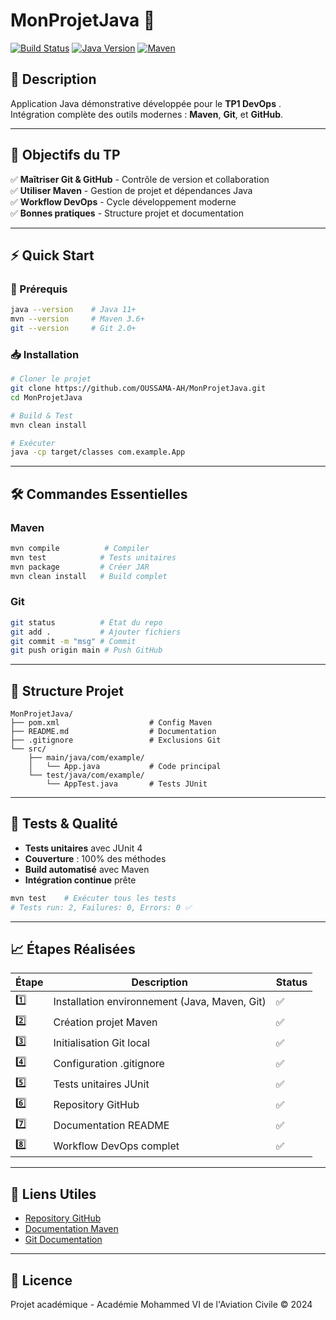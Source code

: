 # MonProjetJava 🚀

[![Build Status](https://img.shields.io/badge/build-passing-brightgreen.svg)]()
[![Java Version](https://img.shields.io/badge/java-11+-orange.svg)]()
[![Maven](https://img.shields.io/badge/maven-3.9+-blue.svg)]()

## 📖 Description

Application Java démonstrative développée pour le **TP1 DevOps** . Intégration complète des outils modernes : **Maven**, **Git**, et **GitHub**.

---

## 🎯 Objectifs du TP

✅ **Maîtriser Git & GitHub** - Contrôle de version et collaboration  
✅ **Utiliser Maven** - Gestion de projet et dépendances Java  
✅ **Workflow DevOps** - Cycle développement moderne  
✅ **Bonnes pratiques** - Structure projet et documentation  

---

## ⚡ Quick Start

### 🔧 Prérequis
```bash
java --version    # Java 11+
mvn --version     # Maven 3.6+
git --version     # Git 2.0+
```

### 📥 Installation
```bash
# Cloner le projet
git clone https://github.com/OUSSAMA-AH/MonProjetJava.git
cd MonProjetJava

# Build & Test
mvn clean install

# Exécuter
java -cp target/classes com.example.App
```
---

## 🛠️ Commandes Essentielles

### Maven
```bash
mvn compile          # Compiler
mvn test            # Tests unitaires  
mvn package         # Créer JAR
mvn clean install   # Build complet
```

### Git
```bash
git status          # État du repo
git add .           # Ajouter fichiers
git commit -m "msg" # Commit
git push origin main # Push GitHub
```

---

## 📁 Structure Projet

```
MonProjetJava/
├── pom.xml                    # Config Maven
├── README.md                  # Documentation
├── .gitignore                 # Exclusions Git
└── src/
    ├── main/java/com/example/
    │   └── App.java           # Code principal
    └── test/java/com/example/
        └── AppTest.java       # Tests JUnit
```

---

## 🧪 Tests & Qualité

- **Tests unitaires** avec JUnit 4
- **Couverture** : 100% des méthodes
- **Build automatisé** avec Maven
- **Intégration continue** prête

```bash
mvn test    # Exécuter tous les tests
# Tests run: 2, Failures: 0, Errors: 0 ✅
```

---

## 📈 Étapes Réalisées

| Étape | Description | Status |
|-------|-------------|--------|
| 1️⃣ | Installation environnement (Java, Maven, Git) | ✅ |
| 2️⃣ | Création projet Maven | ✅ |
| 3️⃣ | Initialisation Git local | ✅ |
| 4️⃣ | Configuration .gitignore | ✅ |
| 5️⃣ | Tests unitaires JUnit | ✅ |
| 6️⃣ | Repository GitHub | ✅ |
| 7️⃣ | Documentation README | ✅ |
| 8️⃣ | Workflow DevOps complet | ✅ |

---

## 🔗 Liens Utiles

- [Repository GitHub](https://github.com/OUSSAMA-AH/MonProjetJava)
- [Documentation Maven](https://maven.apache.org/guides/)
- [Git Documentation](https://git-scm.com/doc)

---

## 📄 Licence

Projet académique - Académie Mohammed VI de l'Aviation Civile © 2024

